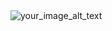 <img src="https://users.dcc.uchile.cl/~ssalinas/posts/galeria/pikachu_A500000_T531_V352_hu3fe744b14e950536659bfc3d3b71c825_38584_1320x0_resize_box_3.png" alt="your_image_alt_text" style="max-height: 200px;">
